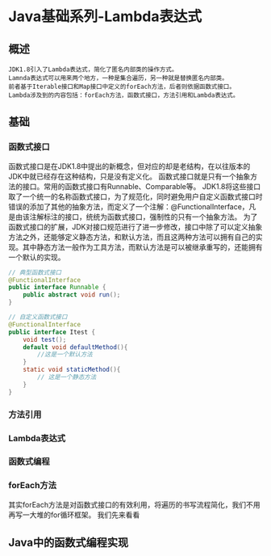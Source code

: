 # Java基础系列-Lambda表达式
## 概述
    JDK1.8引入了Lambda表达式，简化了匿名内部类的操作方式。
    Lamnda表达式可以用来两个地方，一种是集合遍历，另一种就是替换匿名内部类。
    前者基于Iterable接口和Map接口中定义的forEach方法，后者则依据函数式接口。
    Lambda涉及到的内容包括：forEach方法，函数式接口，方法引用和Lambda表达式。
## 基础
### 函数式接口
函数式接口是在JDK1.8中提出的新概念，但对应的却是老结构，在以往版本的JDK中就已经存在这种结构，只是没有定义化。
函数式接口就是只有一个抽象方法的接口。常用的函数式接口有Runnable、Comparable等。
JDK1.8将这些接口取了一个统一的名称函数式接口，为了规范化，同时避免用户自定义函数式接口时错误的添加了其他的抽象方法，而定义了一个注解：@FunctionalInterface，凡是由该注解标注的接口，统统为函数式接口，强制性的只有一个抽象方法。
为了函数式接口的扩展，JDK对接口规范进行了进一步修改，接口中除了可以定义抽象方法之外，还能够定义静态方法，和默认方法，而且这两种方法可以拥有自己的实现。其中静态方法一般作为工具方法，而默认方法是可以被继承重写的，还能拥有一个默认的实现。
```java
// 典型函数式接口
@FunctionalInterface
public interface Runnable {
    public abstract void run();
}
```
```java
// 自定义函数式接口
@FunctionalInterface
public interface Itest {
    void test();
    default void defaultMethod(){
        //这是一个默认方法
    }
    static void staticMethod(){
        // 这是一个静态方法
    }
}
```
### 方法引用
### Lambda表达式
### 函数式编程
### forEach方法
其实forEach方法是对函数式接口的有效利用，将遍历的书写流程简化，我们不用再写一大堆的for循环框架。
我们先来看看
## Java中的函数式编程实现

